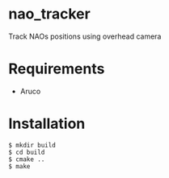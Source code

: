 nao_tracker
===========

Track NAOs positions using overhead camera

Requirements
============

* Aruco

Installation
============

```
$ mkdir build
$ cd build
$ cmake ..
$ make
``` 
